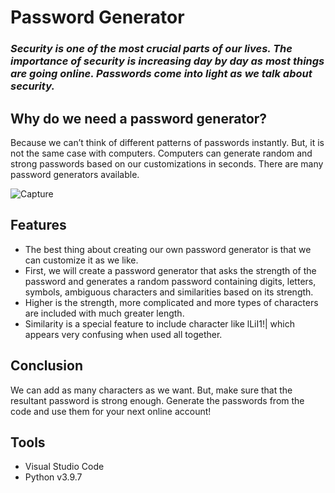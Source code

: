 # Password Generator

### *Security is one of the most crucial parts of our lives. The importance of security is increasing day by day as most things are going online. Passwords come into light as we talk about security.*

## Why do we need a password generator?

Because we can’t think of different patterns of passwords instantly.
But, it is not the same case with computers. Computers can generate random and strong passwords based on our customizations in seconds. There are many password generators available.

![Capture](https://user-images.githubusercontent.com/98907729/173214147-74f6b24e-f556-46b6-8c23-386e76b8ab96.png)

## Features

- The best thing about creating our own password generator is that we can customize it as we like.
- First, we will create a password generator that asks the strength of the password and generates a random password containing digits, letters, symbols, ambiguous characters and similarities based on its strength.
- Higher is the strength, more complicated and more types of characters are included with much greater length.
- Similarity is a special feature to include character like lLiI1!| which appears very confusing when used all together.

## Conclusion

We can add as many characters as we want. But, make sure that the resultant password is strong enough.
Generate the passwords from the code and use them for your next online account!

## Tools
- Visual Studio Code
- Python v3.9.7
